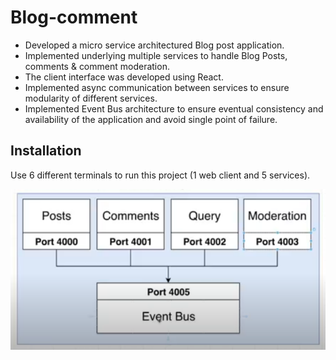 # Blog-comment

- Developed a micro service architectured Blog post application.
- Implemented underlying multiple services to handle Blog Posts, comments & comment moderation.
- The client interface was developed using React.
- Implemented async communication between services to ensure modularity of different services.
- Implemented Event Bus architecture to ensure eventual consistency and availability of the application and avoid single point of failure.

## Installation

Use 6 different terminals to run this project (1 web client and 5 services).

![Alt text](https://github.com/upendra-singh0/blog-comment/blob/master/doc/microservice.png?raw=true 'image to show services')
